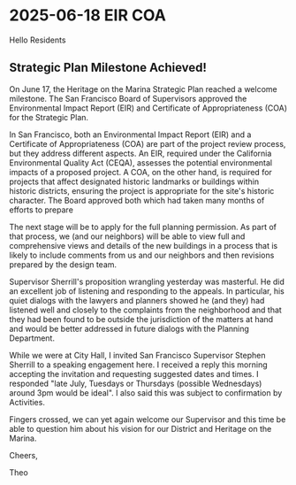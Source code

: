 # 2025-06-18 EIR COA

Hello Residents

## Strategic Plan Milestone Achieved!

On June 17, the Heritage on the Marina Strategic Plan reached a welcome milestone. The San Francisco Board of Supervisors approved the Environmental Impact Report (EIR) and Certificate of Appropriateness (COA) for the Strategic Plan.

In San Francisco, both an Environmental Impact Report (EIR) and a Certificate of Appropriateness (COA) are part of the project review process, but they address different aspects. An EIR, required under the California Environmental Quality Act (CEQA), assesses the potential environmental impacts of a proposed project. A COA, on the other hand, is required for projects that affect designated historic landmarks or buildings within historic districts, ensuring the project is appropriate for the site's historic character. The Board approved both which had taken many months of efforts to prepare

The next stage will be to apply for the full planning permission. As part of that process, we (and our neighbors) will be able to view full and comprehensive views and details of the new buildings in a process that is likely to include comments from us and our neighbors and then revisions prepared by the design team.

Supervisor Sherrill's proposition wrangling yesterday was masterful. He did an excellent job of listening and responding to the appeals. In particular, his quiet dialogs with the lawyers and planners showed he (and they) had listened well and closely to the complaints from the neighborhood and that they had been found to be outside the jurisdiction of the matters at hand and would be better addressed in future dialogs with the Planning Department.

While we were at City Hall, I invited San Francisco Supervisor Stephen Sherrill to a speaking engagement here. I received a reply this morning accepting the invitation and requesting suggested dates and times. I responded "late July, Tuesdays or Thursdays (possible Wednesdays) around 3pm would be ideal". I also said this was subject to confirmation by Activities.

Fingers crossed, we can yet again welcome our Supervisor and this time be able to question him about his vision for our District and Heritage on the Marina.

Cheers,

Theo






